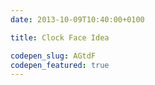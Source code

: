 ```yaml
---
date: 2013-10-09T10:40:00+0100

title: Clock Face Idea

codepen_slug: AGtdF
codepen_featured: true
---
```


<c-codepen slug="{{ codepen_slug }}" height="600px"></c-codepen>
